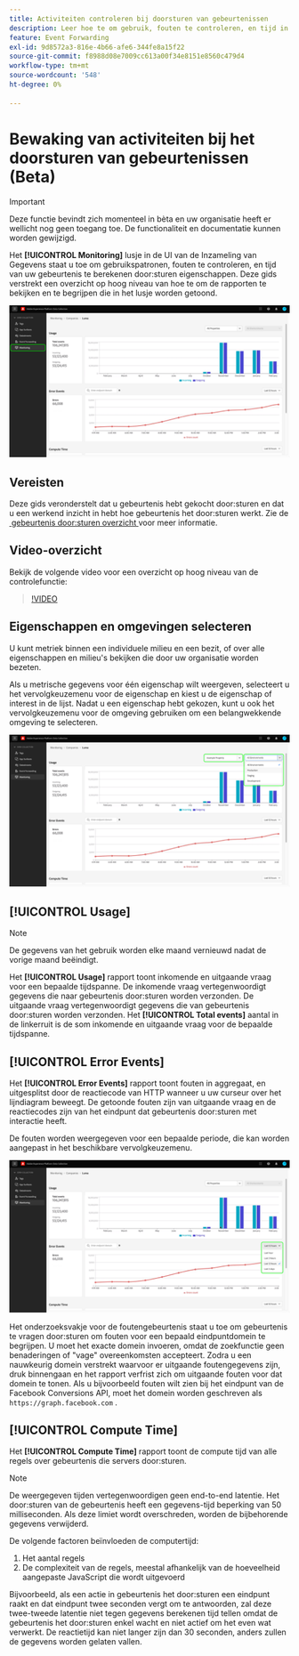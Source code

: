 ```yaml
---
title: Activiteiten controleren bij doorsturen van gebeurtenissen
description: Leer hoe te om gebruik, fouten te controleren, en tijd in uw gebeurtenis gegevens te verwerken door:sturen eigenschappen.
feature: Event Forwarding
exl-id: 9d8572a3-816e-4b66-afe6-344fe8a15f22
source-git-commit: f8988d08e7009cc613a00f34e8151e8560c479d4
workflow-type: tm+mt
source-wordcount: '548'
ht-degree: 0%

---
```


# Bewaking van activiteiten bij het doorsturen van gebeurtenissen (Beta)

>[!IMPORTANT]
>
>Deze functie bevindt zich momenteel in bèta en uw organisatie heeft er wellicht nog geen toegang toe. De functionaliteit en documentatie kunnen worden gewijzigd.

Het **[!UICONTROL Monitoring]** lusje in de UI van de Inzameling van Gegevens staat u toe om gebruikspatronen, fouten te controleren, en tijd van uw gebeurtenis te berekenen door:sturen eigenschappen. Deze gids verstrekt een overzicht op hoog niveau van hoe te om de rapporten te bekijken en te begrijpen die in het lusje worden getoond.

![&#x200B; Beeld dat het controlelusje in de Inzameling UI van Gegevens toont &#x200B;](../../images/ui/event-forwarding/monitoring/monitoring-tab.png)

## Vereisten

Deze gids veronderstelt dat u gebeurtenis hebt gekocht door:sturen en dat u een werkend inzicht in hebt hoe gebeurtenis het door:sturen werkt. Zie de [&#x200B; gebeurtenis door:sturen overzicht &#x200B;](./overview.md) voor meer informatie.

## Video-overzicht

Bekijk de volgende video voor een overzicht op hoog niveau van de controlefunctie:

>[!VIDEO](https://video.tv.adobe.com/v/343999?quality=12&learn=on)

## Eigenschappen en omgevingen selecteren

U kunt metriek binnen een individuele milieu en een bezit, of over alle eigenschappen en milieu&#39;s bekijken die door uw organisatie worden bezeten.

Als u metrische gegevens voor één eigenschap wilt weergeven, selecteert u het vervolgkeuzemenu voor de eigenschap en kiest u de eigenschap of interest in de lijst. Nadat u een eigenschap hebt gekozen, kunt u ook het vervolgkeuzemenu voor de omgeving gebruiken om een belangwekkende omgeving te selecteren.

![&#x200B; Beeld dat de menu&#39;s van het bezitsmilieu dropdown in UI toont &#x200B;](../../images/ui/event-forwarding/monitoring/property-environment.png)

## [!UICONTROL Usage]

>[!NOTE]
>
>De gegevens van het gebruik worden elke maand vernieuwd nadat de vorige maand beëindigt.

Het **[!UICONTROL Usage]** rapport toont inkomende en uitgaande vraag voor een bepaalde tijdspanne. De inkomende vraag vertegenwoordigt gegevens die naar gebeurtenis door:sturen worden verzonden. De uitgaande vraag vertegenwoordigt gegevens die van gebeurtenis door:sturen worden verzonden. Het **[!UICONTROL Total events]** aantal in de linkerruit is de som inkomende en uitgaande vraag voor de bepaalde tijdspanne.

## [!UICONTROL Error Events]

Het **[!UICONTROL Error Events]** rapport toont fouten in aggregaat, en uitgesplitst door de reactiecode van HTTP wanneer u uw curseur over het lijndiagram beweegt. De getoonde fouten zijn van uitgaande vraag en de reactiecodes zijn van het eindpunt dat gebeurtenis door:sturen met interactie heeft.

De fouten worden weergegeven voor een bepaalde periode, die kan worden aangepast in het beschikbare vervolgkeuzemenu.

![&#x200B; Beeld dat het tijdperiode dropdown menu voor het rapport van de Gebeurtenissen van de Fout toont &#x200B;](../../images/ui/event-forwarding/monitoring/error-time.png)

Het onderzoeksvakje voor de foutengebeurtenis staat u toe om gebeurtenis te vragen door:sturen om fouten voor een bepaald eindpuntdomein te begrijpen. U moet het exacte domein invoeren, omdat de zoekfunctie geen benaderingen of &quot;vage&quot; overeenkomsten accepteert. Zodra u een nauwkeurig domein verstrekt waarvoor er uitgaande foutengegevens zijn, druk binnengaan en het rapport verfrist zich om uitgaande fouten voor dat domein te tonen. Als u bijvoorbeeld fouten wilt zien bij het eindpunt van de Facebook Conversions API, moet het domein worden geschreven als `https://graph.facebook.com` .

## [!UICONTROL Compute Time]

Het **[!UICONTROL Compute Time]** rapport toont de compute tijd van alle regels over gebeurtenis die servers door:sturen.

>[!NOTE]
>
>De weergegeven tijden vertegenwoordigen geen end-to-end latentie. Het door:sturen van de gebeurtenis heeft een gegevens-tijd beperking van 50 milliseconden. Als deze limiet wordt overschreden, worden de bijbehorende gegevens verwijderd.

De volgende factoren beïnvloeden de computertijd:

1. Het aantal regels
2. De complexiteit van de regels, meestal afhankelijk van de hoeveelheid aangepaste JavaScript die wordt uitgevoerd

Bijvoorbeeld, als een actie in gebeurtenis het door:sturen een eindpunt raakt en dat eindpunt twee seconden vergt om te antwoorden, zal deze twee-tweede latentie niet tegen gegevens berekenen tijd tellen omdat de gebeurtenis het door:sturen enkel wacht en niet actief om het even wat verwerkt. De reactietijd kan niet langer zijn dan 30 seconden, anders zullen de gegevens worden gelaten vallen.
